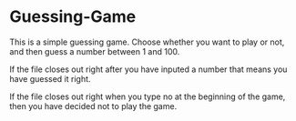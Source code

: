 # Guessing-Game
This is a simple guessing game. Choose whether you want to play or not, and then guess a number between 1 and 100.

If the file closes out right after you have inputed a number that means you have guessed it right.

If the file closes out right when you type no at the beginning of the game, then you have decided not to play the game. 
